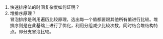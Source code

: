 1. 快速排序法的时间复杂度如何证明？
2. 堆排序原理？  
    冒泡排序是利用遍历比较原理，选出每一个值都要跟其他所有值进行比较。堆排序则是在此基础上进行了优化，利用分组减少比较次数，同时结合堆结构特点。即分支冒泡比较。
